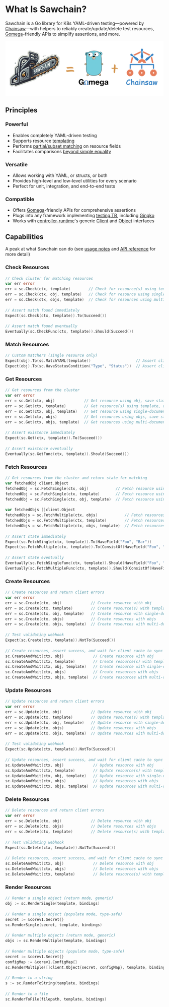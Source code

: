 # What Is Sawchain?

Sawchain is a Go library for K8s YAML-driven testing—powered by [Chainsaw](https://github.com/kyverno/chainsaw)—with
helpers to reliably create/update/delete test resources, [Gomega](https://github.com/onsi/gomega)-friendly
APIs to simplify assertions, and more.

![Sawchain](../assets/banner.png)

## Principles

### Powerful

* Enables completely YAML-driven testing
* Supports resource [templating](https://kyverno.github.io/chainsaw/latest/quick-start/resource-templating/)
* Performs [partial/subset matching](https://kyverno.github.io/chainsaw/latest/quick-start/assertion-trees/) on resource fields
* Facilitates comparisons [beyond simple equality](https://kyverno.github.io/chainsaw/latest/quick-start/assertion-trees/#beyond-simple-equality)

### Versatile

* Allows working with YAML, or structs, or both
* Provides high-level and low-level utilities for every scenario
* Perfect for unit, integration, and end-to-end tests

### Compatible

* Offers [Gomega](https://github.com/onsi/gomega)-friendly APIs for comprehensive assertions
* Plugs into any framework implementing [testing.TB](https://pkg.go.dev/testing#TB), including [Gingko](https://github.com/onsi/ginkgo)
* Works with [controller-runtime](https://github.com/kubernetes-sigs/controller-runtime)'s generic
  [Client](https://pkg.go.dev/sigs.k8s.io/controller-runtime/pkg/client#Client) and
  [Object](https://pkg.go.dev/sigs.k8s.io/controller-runtime/pkg/client#Object) interfaces

## Capabilities

A peak at what Sawchain can do (see [usage notes](./usage-notes.md) and [API reference](./api-reference.md) for more detail)

### Check Resources

```go
// Check cluster for matching resources
var err error
err = sc.Check(ctx, template)        // Check for resource(s) using template
err = sc.Check(ctx, obj, template)   // Check for resource using single-document template, save first match to obj
err = sc.Check(ctx, objs, template)  // Check for resources using multi-document template, save first matches to objs

// Assert match found immediately
Expect(sc.Check(ctx, template)).To(Succeed())

// Assert match found eventually
Eventually(sc.CheckFunc(ctx, template)).Should(Succeed())
```

### Match Resources

```go
// Custom matchers (single resource only)
Expect(obj).To(sc.MatchYAML(template))                    // Assert client.Object matches Chainsaw template
Expect(obj).To(sc.HaveStatusCondition("Type", "Status"))  // Assert client.Object has specific status condition
```

### Get Resources

```go
// Get resources from the cluster
var err error
err = sc.Get(ctx, obj)             // Get resource using obj, save state to obj
err = sc.Get(ctx, template)        // Get resource(s) using template, don't save state
err = sc.Get(ctx, obj, template)   // Get resource using single-document template, save state to obj
err = sc.Get(ctx, objs)            // Get resources using objs, save state to objs
err = sc.Get(ctx, objs, template)  // Get resources using multi-document template, save state to objs

// Assert existence immediately
Expect(sc.Get(ctx, template)).To(Succeed())

// Assert existence eventually
Eventually(sc.GetFunc(ctx, template)).Should(Succeed())
```

### Fetch Resources

```go
// Get resources from the cluster and return state for matching
var fetchedObj client.Object
fetchedObj = sc.FetchSingle(ctx, obj)            // Fetch resource using obj, save state to obj
fetchedObj = sc.FetchSingle(ctx, template)       // Fetch resource using single-document template, don't save state
fetchedObj = sc.FetchSingle(ctx, obj, template)  // Fetch resource using single-document template, save state to obj

var fetchedObjs []client.Object
fetchedObjs = sc.FetchMultiple(ctx, objs)            // Fetch resources using objs, save state to objs
fetchedObjs = sc.FetchMultiple(ctx, template)        // Fetch resources using multi-document template, don't save state
fetchedObjs = sc.FetchMultiple(ctx, objs, template)  // Fetch resources using multi-document template, save state to objs

// Assert state immediately
Expect(sc.FetchSingle(ctx, template)).To(HaveField("Foo", "Bar"))
Expect(sc.FetchMultiple(ctx, template)).To(ConsistOf(HaveField("Foo", "Bar")))

// Assert state eventually
Eventually(sc.FetchSingleFunc(ctx, template)).Should(HaveField("Foo", "Bar"))
Eventually(sc.FetchMultipleFunc(ctx, template)).Should(ConsistOf(HaveField("Foo", "Bar")))
```

### Create Resources

```go
// Create resources and return client errors
var err error
err = sc.Create(ctx, obj)             // Create resource with obj
err = sc.Create(ctx, template)        // Create resource(s) with template, don't save state
err = sc.Create(ctx, obj, template)   // Create resource with single-document template, save state to obj
err = sc.Create(ctx, objs)            // Create resources with objs
err = sc.Create(ctx, objs, template)  // Create resources with multi-document template, save state to objs

// Test validating webhook
Expect(sc.Create(ctx, template)).NotTo(Succeed())

// Create resources, assert success, and wait for client cache to sync
sc.CreateAndWait(ctx, obj)             // Create resource with obj
sc.CreateAndWait(ctx, template)        // Create resource(s) with template, don't save state
sc.CreateAndWait(ctx, obj, template)   // Create resource with single-document template, save state to obj
sc.CreateAndWait(ctx, objs)            // Create resources with objs
sc.CreateAndWait(ctx, objs, template)  // Create resources with multi-document template, save state to objs
```

### Update Resources

```go
// Update resources and return client errors
var err error
err = sc.Update(ctx, obj)             // Update resource with obj
err = sc.Update(ctx, template)        // Update resource(s) with template, don't save state
err = sc.Update(ctx, obj, template)   // Update resource with single-document template, save state to obj
err = sc.Update(ctx, objs)            // Update resources with objs
err = sc.Update(ctx, objs, template)  // Update resources with multi-document template, save state to objs

// Test validating webhook
Expect(sc.Update(ctx, template)).NotTo(Succeed())

// Update resources, assert success, and wait for client cache to sync
sc.UpdateAndWait(ctx, obj)             // Update resource with obj
sc.UpdateAndWait(ctx, template)        // Update resource(s) with template, don't save state
sc.UpdateAndWait(ctx, obj, template)   // Update resource with single-document template, save state to obj
sc.UpdateAndWait(ctx, objs)            // Update resources with objs
sc.UpdateAndWait(ctx, objs, template)  // Update resources with multi-document template, save state to objs
```

### Delete Resources

```go
// Delete resources and return client errors
var err error
err = sc.Delete(ctx, obj)             // Delete resource with obj
err = sc.Delete(ctx, objs)            // Delete resources with objs
err = sc.Delete(ctx, template)        // Delete resource(s) with template

// Test validating webhook
Expect(sc.Delete(ctx, template)).NotTo(Succeed())

// Delete resources, assert success, and wait for client cache to sync
sc.DeleteAndWait(ctx, obj)             // Delete resource with obj
sc.DeleteAndWait(ctx, objs)            // Delete resources with objs
sc.DeleteAndWait(ctx, template)        // Delete resource(s) with template
```

### Render Resources

```go
// Render a single object (return mode, generic)
obj := sc.RenderSingle(template, bindings)

// Render a single object (populate mode, type-safe)
secret := &corev1.Secret{}
sc.RenderSingle(secret, template, bindings)

// Render multiple objects (return mode, generic)
objs := sc.RenderMultiple(template, bindings)

// Render multiple objects (populate mode, type-safe)
secret := &corev1.Secret{}
configMap := &corev1.ConfigMap{}
sc.RenderMultiple([]client.Object{secret, configMap}, template, bindings)

// Render to a string
s := sc.RenderToString(template, bindings)

// Render to a file
sc.RenderToFile(filepath, template, bindings)
```
